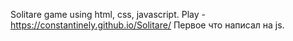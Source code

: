 Solitare game using html, css, javascript. Play - https://constantinely.github.io/Solitare/
Первое что написал на js.
